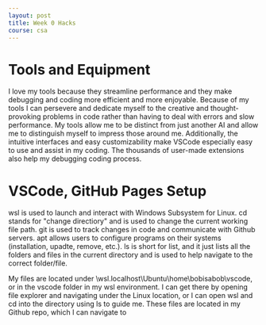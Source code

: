 ```yaml
---
layout: post
title: Week 0 Hacks
course: csa
---
```

# Tools and Equipment
I love my tools because they streamline performance and they make debugging and coding more efficient and more enjoyable. Because of my tools I can persevere and dedicate myself to the creative and thought-provoking problems in code rather than having to deal with errors and slow performance. My tools allow me to be distinct from just another AI and allow me to distinguish myself to impress those around me. Additionally, the intuitive interfaces and easy customizability make VSCode especially easy to use and assist in my coding. The thousands of user-made extensions also help my debugging coding process.

# VSCode, GitHub Pages Setup
wsl is used to launch and interact with Windows Subsystem for Linux. cd stands for "change directiory" and is used to change the current working file path. git is used to track changes in code and communicate with Github servers. apt allows users to configure programs on their systems (installation, upadte, remove, etc.). ls is short for list, and it just lists all the folders and files in the current directory and is used to help navigate to the correct folder/file.

My files are located under \\wsl.localhost\Ubuntu\home\bobisabob\vscode, or in the vscode folder in my wsl environment. I can get there by opening file explorer and navigating under the Linux location, or I can open wsl and cd into the directory using ls to guide me. These files are located in my Github repo, which I can navigate to 